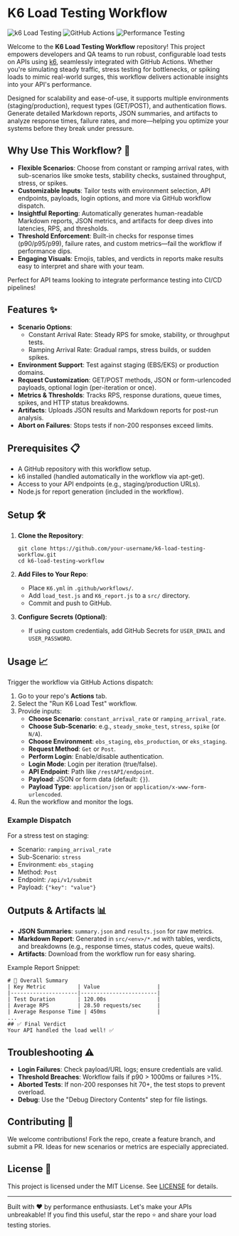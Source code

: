 # K6 Load Testing Workflow

![k6 Load Testing](https://img.shields.io/badge/k6-Load%20Testing-blueviolet?style=flat-square&logo=k6)
![GitHub Actions](https://img.shields.io/badge/GitHub-Actions-2088FF?style=flat-square&logo=github-actions&logoColor=white)
![Performance Testing](https://img.shields.io/badge/Performance-Testing-green?style=flat-square)

Welcome to the **K6 Load Testing Workflow** repository! This project empowers developers and QA teams to run robust, configurable load tests on APIs using [k6](https://k6.io/), seamlessly integrated with GitHub Actions. Whether you're simulating steady traffic, stress testing for bottlenecks, or spiking loads to mimic real-world surges, this workflow delivers actionable insights into your API's performance.

Designed for scalability and ease-of-use, it supports multiple environments (staging/production), request types (GET/POST), and authentication flows. Generate detailed Markdown reports, JSON summaries, and artifacts to analyze response times, failure rates, and more—helping you optimize your systems before they break under pressure.

## Why Use This Workflow? 🚀
- **Flexible Scenarios**: Choose from constant or ramping arrival rates, with sub-scenarios like smoke tests, stability checks, sustained throughput, stress, or spikes.
- **Customizable Inputs**: Tailor tests with environment selection, API endpoints, payloads, login options, and more via GitHub workflow dispatch.
- **Insightful Reporting**: Automatically generates human-readable Markdown reports, JSON metrics, and artifacts for deep dives into latencies, RPS, and thresholds.
- **Threshold Enforcement**: Built-in checks for response times (p90/p95/p99), failure rates, and custom metrics—fail the workflow if performance dips.
- **Engaging Visuals**: Emojis, tables, and verdicts in reports make results easy to interpret and share with your team.

Perfect for API teams looking to integrate performance testing into CI/CD pipelines!

## Features ✨
- **Scenario Options**:
  - Constant Arrival Rate: Steady RPS for smoke, stability, or throughput tests.
  - Ramping Arrival Rate: Gradual ramps, stress builds, or sudden spikes.
- **Environment Support**: Test against staging (EBS/EKS) or production domains.
- **Request Customization**: GET/POST methods, JSON or form-urlencoded payloads, optional login (per-iteration or once).
- **Metrics & Thresholds**: Tracks RPS, response durations, queue times, spikes, and HTTP status breakdowns.
- **Artifacts**: Uploads JSON results and Markdown reports for post-run analysis.
- **Abort on Failures**: Stops tests if non-200 responses exceed limits.

## Prerequisites 📋
- A GitHub repository with this workflow setup.
- k6 installed (handled automatically in the workflow via apt-get).
- Access to your API endpoints (e.g., staging/production URLs).
- Node.js for report generation (included in the workflow).

## Setup 🛠️
1. **Clone the Repository**:
   ```
   git clone https://github.com/your-username/k6-load-testing-workflow.git
   cd k6-load-testing-workflow
   ```

2. **Add Files to Your Repo**:
   - Place `K6.yml` in `.github/workflows/`.
   - Add `load_test.js` and `K6_report.js` to a `src/` directory.
   - Commit and push to GitHub.

3. **Configure Secrets (Optional)**:
   - If using custom credentials, add GitHub Secrets for `USER_EMAIL` and `USER_PASSWORD`.

## Usage 📈
Trigger the workflow via GitHub Actions dispatch:

1. Go to your repo's **Actions** tab.
2. Select the "Run K6 Load Test" workflow.
3. Provide inputs:
   - **Choose Scenario**: `constant_arrival_rate` or `ramping_arrival_rate`.
   - **Choose Sub-Scenario**: e.g., `steady_smoke_test`, `stress`, `spike` (or `N/A`).
   - **Choose Environment**: `ebs_staging`, `ebs_production`, or `eks_staging`.
   - **Request Method**: `Get` or `Post`.
   - **Perform Login**: Enable/disable authentication.
   - **Login Mode**: Login per iteration (true/false).
   - **API Endpoint**: Path like `/restAPI/endpoint`.
   - **Payload**: JSON or form data (default: `{}`).
   - **Payload Type**: `application/json` or `application/x-www-form-urlencoded`.
4. Run the workflow and monitor the logs.

### Example Dispatch
For a stress test on staging:
- Scenario: `ramping_arrival_rate`
- Sub-Scenario: `stress`
- Environment: `ebs_staging`
- Method: `Post`
- Endpoint: `/api/v1/submit`
- Payload: `{"key": "value"}`

## Outputs & Artifacts 📊
- **JSON Summaries**: `summary.json` and `results.json` for raw metrics.
- **Markdown Report**: Generated in `src/<env>/*.md` with tables, verdicts, and breakdowns (e.g., response times, status codes, queue waits).
- **Artifacts**: Download from the workflow run for easy sharing.

Example Report Snippet:
```
# 🚀 Overall Summary
| Key Metric          | Value                  |
|---------------------|------------------------|
| Test Duration       | 120.00s                |
| Average RPS         | 28.50 requests/sec     |
| Average Response Time | 450ms                |
...
## ✅ Final Verdict
Your API handled the load well! ✅
```

## Troubleshooting ⚠️
- **Login Failures**: Check payload/URL logs; ensure credentials are valid.
- **Threshold Breaches**: Workflow fails if p90 > 1000ms or failures >1%.
- **Aborted Tests**: If non-200 responses hit 70+, the test stops to prevent overload.
- **Debug**: Use the "Debug Directory Contents" step for file listings.

## Contributing 🤝
We welcome contributions! Fork the repo, create a feature branch, and submit a PR. Ideas for new scenarios or metrics are especially appreciated.

## License 📄
This project is licensed under the MIT License. See [LICENSE](LICENSE) for details.

---

Built with ❤️ by performance enthusiasts. Let's make your APIs unbreakable! If you find this useful, star the repo ⭐ and share your load testing stories.
